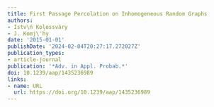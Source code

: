 ```yaml
---
title: First Passage Percolation on Inhomogeneous Random Graphs
authors:
- Istv\ń Kolossváry
- J. Komj\'h́y
date: '2015-01-01'
publishDate: '2024-02-04T20:27:17.272027Z'
publication_types:
- article-journal
publication: '*Adv. in Appl. Probab.*'
doi: 10.1239/aap/1435236989
links:
- name: URL
  url: https://doi.org/10.1239/aap/1435236989
---
```

